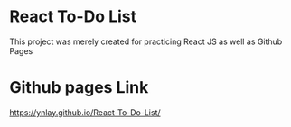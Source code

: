 # React To-Do List  
This project was merely created for practicing React JS as well as Github Pages

# Github pages Link 
https://ynlay.github.io/React-To-Do-List/



